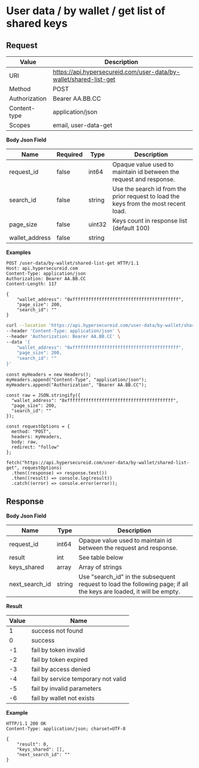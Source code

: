 # User data / by wallet / get list of shared keys

## Request

Value              | Description 
-------------------|---------------
URI                | https://api.hypersecureid.com/user-data/by-wallet/shared-list-get
Method             | POST 
Authorization      | Bearer AA.BB.CC
Content-type       | application/json
Scopes             | email, user-data-get

**Body Json Field**

Name               | Required | Type           | Description
-------------------|----------|----------------|---------------------
request_id         | false    | int64          | Opaque value used to maintain id between the request and response.
search_id          | false    | string         | Use the search id from the prior request to load the keys from the most recent load.
page_size          | false    | uint32         | Keys count in response list (default 100)
wallet_address     | false    | string         | 

**Examples**

```HTTP
POST /user-data/by-wallet/shared-list-get HTTP/1.1
Host: api.hypersecureid.com
Content-Type: application/json
Authorization: Bearer AA.BB.CC
Content-Length: 117

{
    "wallet_address": "0xffffffffffffffffffffffffffffffffffffffff",
    "page_size": 200,
    "search_id": ""
}
```
```bash
curl --location 'https://api.hypersecureid.com/user-data/by-wallet/shared-list-get' \
--header 'Content-Type: application/json' \
--header 'Authorization: Bearer AA.BB.CC' \
--data '{
    "wallet_address": "0xffffffffffffffffffffffffffffffffffffffff",
    "page_size": 200,
    "search_id": ""
}'
```
```JS
const myHeaders = new Headers();
myHeaders.append("Content-Type", "application/json");
myHeaders.append("Authorization", "Bearer AA.BB.CC");

const raw = JSON.stringify({
  "wallet_address": "0xffffffffffffffffffffffffffffffffffffffff",
  "page_size": 200,
  "search_id": ""
});

const requestOptions = {
  method: "POST",
  headers: myHeaders,
  body: raw,
  redirect: "follow"
};

fetch("https://api.hypersecureid.com/user-data/by-wallet/shared-list-get", requestOptions)
  .then((response) => response.text())
  .then((result) => console.log(result))
  .catch((error) => console.error(error));
```

## Response

**Body Json Field**

Name                    | Type          | Description
------------------------|---------------|---------------------
request_id              | int64         | Opaque value used to maintain id between the request and response.
result                  | int           | See table below
keys_shared             | array         | Array of strings
next_search_id          | string        | Use "search_id" in the subsequent request to load the following page; if all the keys are loaded, it will be empty.

**Result**

| Value  | Name 
| ------ | ----------------------------------- 
| 1      | success not found                   
| 0      | success                             
| -1     | fail by token invalid               
| -2     | fail by token expired               
| -3     | fail by access denied               
| -4     | fail by service temporary not valid 
| -5     | fail by invalid parameters          
| -6     | fail by wallet not exists           

**Example**

```HTTP
HTTP/1.1 200 OK
Content-Type: application/json; charset=UTF-8

{
    "result": 0,
    "keys_shared": [],
    "next_search_id": ""
}
```